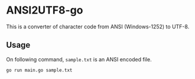 # ANSI2UTF8-go

This is a converter of character code from ANSI (Windows-1252) to UTF-8.

## Usage

On following command, `sample.txt` is an ANSI encoded file.

```sh
go run main.go sample.txt
```